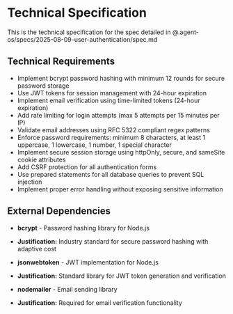 # Technical Specification

This is the technical specification for the spec detailed in @.agent-os/specs/2025-08-09-user-authentication/spec.md

## Technical Requirements

- Implement bcrypt password hashing with minimum 12 rounds for secure password storage
- Use JWT tokens for session management with 24-hour expiration
- Implement email verification using time-limited tokens (24-hour expiration)
- Add rate limiting for login attempts (max 5 attempts per 15 minutes per IP)
- Validate email addresses using RFC 5322 compliant regex patterns
- Enforce password requirements: minimum 8 characters, at least 1 uppercase, 1 lowercase, 1 number, 1 special character
- Implement secure session storage using httpOnly, secure, and sameSite cookie attributes
- Add CSRF protection for all authentication forms
- Use prepared statements for all database queries to prevent SQL injection
- Implement proper error handling without exposing sensitive information

## External Dependencies

- **bcrypt** - Password hashing library for Node.js
- **Justification:** Industry standard for secure password hashing with adaptive cost

- **jsonwebtoken** - JWT implementation for Node.js  
- **Justification:** Standard library for JWT token generation and verification

- **nodemailer** - Email sending library
- **Justification:** Required for email verification functionality